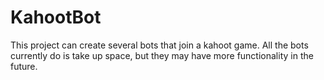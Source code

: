 # KahootBot
This project can create several bots that join a kahoot game. All the bots currently do is take up space, but they may have more functionality in the future.
